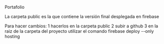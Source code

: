 Portafolio

La carpeta public es la que contiene la versión final desplegada en firebase

Para hacer cambios:
1 hacerlos en la carpeta public
2 subir a github
3 en la raiz de la carpeta del proyecto utilizar el comando firebase deploy --only hosting
